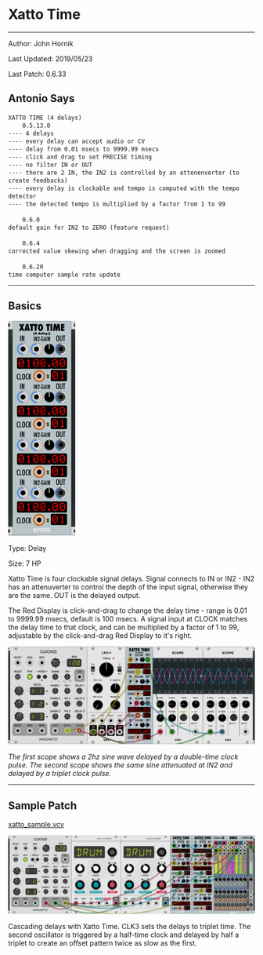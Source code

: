 # Xatto Time
---
Author: John Hornik

Last Updated: 2019/05/23

Last Patch: 0.6.33

## Antonio Says

```
XATTO TIME (4 delays)
	0.5.13.0
---- 4 delays
---- every delay can accept audio or CV
---- delay from 0.01 msecs to 9999.99 msecs
---- click and drag to set PRECISE timing
---- no filter IN or OUT
---- there are 2 IN, the IN2 is controlled by an attenenverter (to create feedbacks)
---- every delay is clockable and tempo is computed with the tempo detector
---- the detected tempo is multiplied by a factor from 1 to 99

	0.6.0
default gain for IN2 to ZERO (feature request)

	0.6.4
corrected value skewing when dragging and the screen is zoomed

	0.6.20
time computer sample rate update
```

---

## Basics

![Xatto Time](./xatto_time.png)

Type: Delay

Size: 7 HP

Xatto Time is four clockable signal delays. Signal connects to IN or IN2 - IN2 has an attenuverter to control the depth of the input signal, otherwise they are the same. OUT is the delayed output. 

The Red Display is click-and-drag to change the delay time - range is 0.01 to 9999.99 msecs, default is 100 msecs. A signal input at CLOCK matches the delay time to that clock, and can be multiplied by a factor of 1 to 99, adjustable by the click-and-drag Red Display to it's right.

![Sin delays](./xatto_sin_delay.png)

*The first scope shows a 2hz sine wave delayed by a double-time clock pulse. The second scope shows the same sine attenuated at IN2 and delayed by a triplet clock pulse.*

---



## Sample Patch

[xatto_sample.vcv](./xatto_sample.vcv) 

![Xatto sample patch](./xatto_sample.png)

Cascading delays with Xatto Time. CLK3 sets the delays to triplet time. The second oscillator is triggered by a half-time clock and delayed by half a triplet to create an offset pattern twice as slow as the first.
